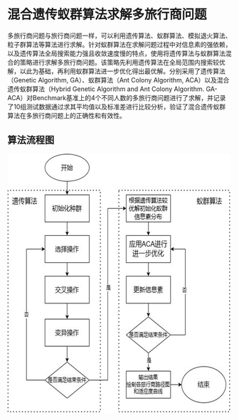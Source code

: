 # 混合遗传蚁群算法求解多旅行商问题

多旅行商问题与旅行商问题一样，可以利用遗传算法、蚁群算法、模拟退火算法、粒子群算法等算法进行求解。针对蚁群算法在求解问题过程中对信息素的强依赖，以及遗传算法全局搜索能力强且收敛速度慢的特点，使用将遗传算法与蚁群算法混合的策略进行求解多旅行商问题。该策略先利用遗传算法在全局范围内搜索较优解，以此为基础，再利用蚁群算法进一步优化得出最优解。分别采用了遗传算法（Genetic Algorithm, GA）、蚁群算法（Ant Colony Algorithm, ACA）以及混合遗传蚁群算法（Hybrid Genetic Algorithm and Ant Colony Algorithm. GA-ACA）对Benchmark基准上的4个不同人数的多旅行商问题进行了求解，并记录了10组测试数据通过求其平均值以及标准差进行比较分析，验证了混合遗传蚁群算法在多旅行商问题上的正确性和有效性。



## 算法流程图

![](./picture/算法流程图.png)

